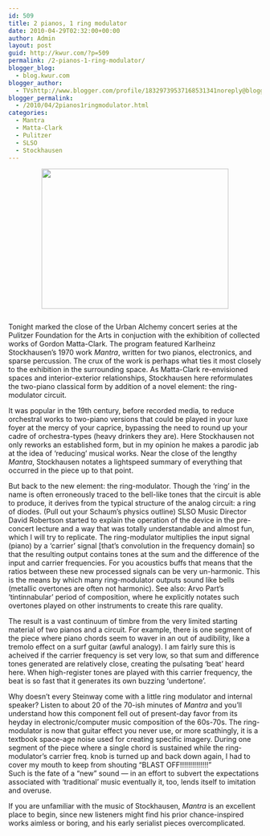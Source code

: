 ```yaml
---
id: 509
title: 2 pianos, 1 ring modulator
date: 2010-04-29T02:32:00+00:00
author: Admin
layout: post
guid: http://kwur.com/?p=509
permalink: /2-pianos-1-ring-modulator/
blogger_blog:
  - blog.kwur.com
blogger_author:
  - TVshttp://www.blogger.com/profile/18329739537168531341noreply@blogger.com
blogger_permalink:
  - /2010/04/2pianos1ringmodulator.html
categories:
  - Mantra
  - Matta-Clark
  - Pulitzer
  - SLSO
  - Stockhausen
---
```

<div class="pf-content">
  <p>
    <a onblur="try {parent.deselectBloggerImageGracefully();} catch(e) {}" href="http://2buildings1blog.org/pulitzer/wp-content/uploads/2010/04/IMG_3901.jpg"><img style="margin: 0px auto 10px; display: block; text-align: center; cursor: pointer; width: 372px; height: 279px;" src="http://2buildings1blog.org/pulitzer/wp-content/uploads/2010/04/IMG_3901.jpg" alt="" border="0" /></a><br />Tonight marked the close of the Urban Alchemy concert series at the Pulitzer Foundation for the Arts in conjuction with the exhibition of collected works of Gordon Matta-Clark. The program featured Karlheinz Stockhausen&#8217;s 1970 work <span style="font-style: italic;">Mantra</span>, written for two pianos, electronics, and sparse percussion. The crux of the work is perhaps what ties it most closely to the exhibition in the surrounding space. As Matta-Clark re-envisioned spaces and interior-exterior relationships, Stockhausen here reformulates the two-piano classical form by addition of a novel element: the ring-modulator circuit.
  </p>
  
  <p>
    It was popular in the 19th century, before recorded media, to reduce orchestral works to two-piano versions that could be played in your luxe foyer at the mercy of your caprice, bypassing the need to round up your cadre of orchestra-types (heavy drinkers they are). Here Stockhausen not only reworks an established form, but in my opinion he makes a parodic jab at the idea of &#8216;reducing&#8217; musical works. Near the close of the lengthy <span style="font-style: italic;">Mantra</span>, Stockhausen notates a lightspeed summary of everything that occurred in the piece up to that point.
  </p>
  
  <p>
    But back to the new element: the ring-modulator. Though the &#8216;ring&#8217; in the name is often erroneously traced to the bell-like tones that the circuit is able to produce, it derives from the typical structure of the analog circuit: a ring of diodes. (Pull out your Schaum&#8217;s physics outline) SLSO Music Director David Robertson started to explain the operation of the device in the pre-concert lecture and a way that was totally understandable and almost fun, which I will try to replicate. The ring-modulator multiplies the input signal (piano) by a &#8216;carrier&#8217; signal [that&#8217;s convolution in the frequency domain] so that the resulting output contains tones at the sum and the difference of the input and carrier frequencies. For you acoustics buffs that means that the ratios between these new processed signals can be very un-harmonic. This is the means by which many ring-modulator outputs sound like bells (metallic overtones are often not harmonic). See also: Arvo Part&#8217;s &#8216;tintinnabular&#8217; period of composition, where he explicitly notates such overtones played on other instruments to create this rare quality.
  </p>
  
  <p>
    The result is a vast continuum of timbre from the very limited starting material of two pianos and a circuit. For example, there is one segment of the piece where piano chords seem to waver in an out of audibility, like a tremolo effect on a surf guitar (awful analogy). I am fairly sure this is acheived if the carrier frequency is set very low, so that sum and difference tones generated are relatively close, creating the pulsating &#8216;beat&#8217; heard here. When high-register tones are played with this carrier frequency, the beat is so fast that it generates its own buzzing &#8216;undertone&#8217;.
  </p>
  
  <p>
    Why doesn&#8217;t every Steinway come with a little ring modulator and internal speaker? Listen to about 20 of the 70-ish minutes of <span style="font-style: italic;">Mantra</span> and you&#8217;ll understand how this component fell out of present-day favor from its heyday in electronic/computer music composition of the 60s-70s. The ring-modulator is now that guitar effect you never use, or more scathingly, it is a textbook space-age noise used for creating specific imagery. During one segment of the piece where a single chord is sustained while the ring-modulator&#8217;s carrier freq. knob is turned up and back down again, I had to cover my mouth to keep from shouting &#8220;BLAST OFF!!!!!!!!!!!!!!&#8221;<br />Such is the fate of a &#8220;new&#8221; sound &#8212; in an effort to subvert the expectations associated with &#8216;traditional&#8217; music eventually it, too, lends itself to imitation and overuse.
  </p>
  
  <p>
    If you are unfamiliar with the music of Stockhausen, <span style="font-style: italic;">Mantra</span> is an excellent place to begin, since new listeners might find his prior chance-inspired works aimless or boring, and his early serialist pieces overcomplicated.
  </p>
</div>